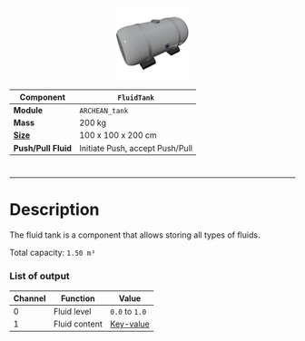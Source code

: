 <p align="center">
  <img src="FluidTank.png" />
</p>

|Component|`FluidTank`|
|---|---|
|**Module**|`ARCHEAN_tank`|
|**Mass**|200 kg|
|[**Size**](# "Based on the component's occupancy in a fixed 25cm grid.")|100 x 100 x 200 cm|
|**Push/Pull Fluid**|Initiate Push, accept Push/Pull|

#
---

# Description
The fluid tank is a component that allows storing all types of fluids.

Total capacity: `1.50 m³`

### List of output
|Channel|Function|Value|
|---|---|---|
|0|Fluid level|`0.0` to `1.0`|
|1|Fluid content|[Key-value](/xenoncode/documentation.md#key-value-objects)|
